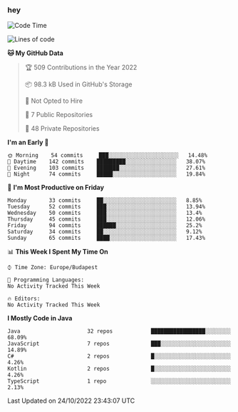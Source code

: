 ### hey

<!--START_SECTION:waka-->
![Code Time](http://img.shields.io/badge/Code%20Time-801%20hrs%2035%20mins-blue)

![Lines of code](https://img.shields.io/badge/From%20Hello%20World%20I%27ve%20Written-479%20Thousand%20lines%20of%20code-blue)

**🐱 My GitHub Data** 

> 🏆 509 Contributions in the Year 2022
 > 
> 📦 98.3 kB Used in GitHub's Storage 
 > 
> 🚫 Not Opted to Hire
 > 
> 📜 7 Public Repositories 
 > 
> 🔑 48 Private Repositories  
 > 
**I'm an Early 🐤** 

```text
🌞 Morning    54 commits     ███░░░░░░░░░░░░░░░░░░░░░░   14.48% 
🌆 Daytime    142 commits    █████████░░░░░░░░░░░░░░░░   38.07% 
🌃 Evening    103 commits    ███████░░░░░░░░░░░░░░░░░░   27.61% 
🌙 Night      74 commits     █████░░░░░░░░░░░░░░░░░░░░   19.84%

```
📅 **I'm Most Productive on Friday** 

```text
Monday       33 commits     ██░░░░░░░░░░░░░░░░░░░░░░░   8.85% 
Tuesday      52 commits     ███░░░░░░░░░░░░░░░░░░░░░░   13.94% 
Wednesday    50 commits     ███░░░░░░░░░░░░░░░░░░░░░░   13.4% 
Thursday     45 commits     ███░░░░░░░░░░░░░░░░░░░░░░   12.06% 
Friday       94 commits     ██████░░░░░░░░░░░░░░░░░░░   25.2% 
Saturday     34 commits     ██░░░░░░░░░░░░░░░░░░░░░░░   9.12% 
Sunday       65 commits     ████░░░░░░░░░░░░░░░░░░░░░   17.43%

```


📊 **This Week I Spent My Time On** 

```text
⌚︎ Time Zone: Europe/Budapest

💬 Programming Languages: 
No Activity Tracked This Week

🔥 Editors: 
No Activity Tracked This Week

```

**I Mostly Code in Java** 

```text
Java                     32 repos            █████████████████░░░░░░░░   68.09% 
JavaScript               7 repos             ███░░░░░░░░░░░░░░░░░░░░░░   14.89% 
C#                       2 repos             █░░░░░░░░░░░░░░░░░░░░░░░░   4.26% 
Kotlin                   2 repos             █░░░░░░░░░░░░░░░░░░░░░░░░   4.26% 
TypeScript               1 repo              ░░░░░░░░░░░░░░░░░░░░░░░░░   2.13%

```



 Last Updated on 24/10/2022 23:43:07 UTC
<!--END_SECTION:waka-->
